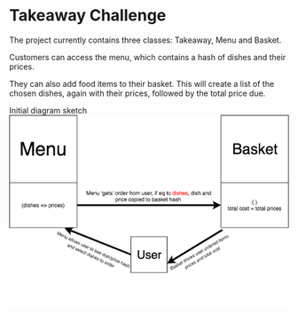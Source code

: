 Takeaway Challenge
==================

The project currently contains three classes: Takeaway, Menu and Basket.

Customers can access the menu, which contains a hash of dishes and their prices.

They can also add food items to their basket. This will create a list of the chosen dishes, again with their prices, followed by the total price due.

Initial diagram sketch
![diagram1](./images/first_takeaway_diagram.png)
